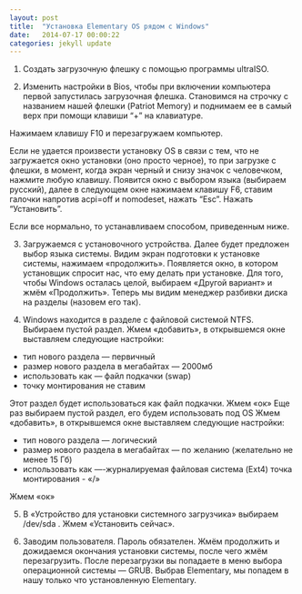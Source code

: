 ```yaml
---
layout: post
title:  "Установка Elementary OS рядом с Windows"
date:   2014-07-17 00:00:22
categories: jekyll update
---
```


1) Создать загрузочную флешку с помощью программы ultraISO.

2) Изменить настройки в Bios, чтобы при включении компьютера первой запустилась загрузочная флешка.
Становимся на строчку с названием нашей флешки (Patriot Memory) и поднимаем ее в самый верх при помощи клавиши “+” на клавиатуре.

Нажимаем клавишу F10 и перезагружаем компьютер.

Если не удается произвести установку OS в связи с тем, что не загружается окно установки (оно просто черное), то при загрузке с флешки, в момент, когда экран черный и снизу значок с человечком, нажмите любую клавишу. Появится окно с выбором языка (выбираем русский), далее в следующем окне нажимаем клавишу F6, ставим галочки напротив acpi=off и nomodeset, нажать “Esc”. Нажать “Установить”.

Если все нормально, то устанавливаем способом, приведенным ниже.

3) Загружаемся с установочного устройства. Далее будет предложен выбор языка системы. Видим экран подготовки к установке системы, нажимаем «продолжить». Появляется окно, в котором установщик спросит нас, что ему делать при установке. Для того, чтобы Windows осталась целой, выбираем «Другой вариант» и жмём «Продолжить».
Теперь мы видим менеджер разбивки диска на разделы (назовем его так).


4) Windows находится в разделе с файловой системой NTFS. Выбираем пустой раздел. Жмем «добавить», в открывшемся окне выставляем следующие настройки:
<ul>
	<li>тип нового раздела — первичный</li>
	<li>размер нового раздела в мегабайтах — 2000мб</li>
	<li>использовать как — файл подкачки (swap)</li>
	<li>точку монтирования не ставим</li>
</ul>
Этот раздел будет использоваться как файл подкачки.
Жмем «ок»
Еще раз выбираем пустой раздел, его будем использовать под OS
Жмем «добавить», в открывшемся окне выставляем следующие настройки:
<ul>
	<li>тип нового раздела — логический</li>
	<li>размер нового раздела в мегабайтах — по желанию (желательно не менее 15 Гб)</li>
	<li>использовать как —-журналируемая файловая система (Ext4) точка монтирования - «/»</li>
</ul>
Жмем «ок»

5) В «Устройство для установки системного загрузчика» выбираем /dev/sda .
Жмем «Установить сейчас».

6) Заводим пользователя. Пароль обязателен. Жмём продолжить и дожидаемся окончания установки системы, после чего жмём 
перезагрузить. После перезагрузки вы попадаете в меню выбора операционной системы — GRUB.
Выбрав Elementary, мы попадем в нашу только что установленную Elementary.


<!--{% highlight ruby %}
def print_hi(name)
  puts "Hi, #{name}"
end
print_hi('Tom')
#=> prints 'Hi, Tom' to STDOUT.
{% endhighlight %}

Check out the [Jekyll docs][jekyll] for more info on how to get the most out of Jekyll. File all bugs/feature requests at [Jekyll's GitHub repo][jekyll-gh].-->

[jekyll-gh]: https://github.com/jekyll/jekyll
[jekyll]:    http://jekyllrb.com
